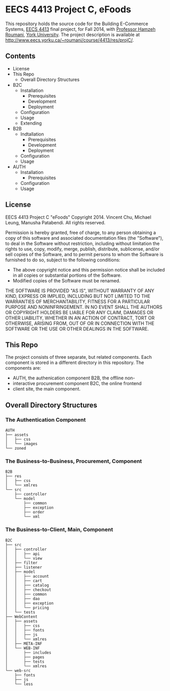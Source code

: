 EECS 4413 Project C, eFoods
===========================

This repository holds the source code for the Building
E-Commerce Systems, [EECS 4413](http://www.eecs.yorku.ca/course_archive/2014-15/F/4413/)
final project, for Fall 2014, with [Professor Hamzeh Roumani](http://www.eecs.yorku.ca/~roumani/),
[York University](http://www.eecs.yorku.ca). The project description is available at
http://www.eecs.yorku.ca/~roumani/course/4413/res/projC/.

Contents
--------

* License
* This Repo
    * Overall Directory Structures
* B2C
    * Installation
        * Prerequisites
        * Development
        * Deployment
    * Configuration
    * Usage
    * Extending
* B2B
    * Indtallation
        * Prerequisites
        * Development
        * Deployment
    * Configuration
    * Usage
* AUTH
    * Installation
        * Prerequisites
    * Configuration
    * Usage

License
-------

EECS 4413 Project C "eFoods"
Copyright 2014. Vincent Chu, Michael Leung, Manusha Patabendi.
All rights reserved.

Permission is hereby granted, free of charge, to any person obtaining
a copy of this software and associated documentation files (the
"Software"), to deal in the Software without restriction, including
without limitation the rights to use, copy, modify, merge, publish,
distribute, sublicense, and/or sell copies of the Software, and to
permit persons to whom the Software is furnished to do so, subject to
the following conditions:

*   The above copyright notice and this permission notice shall be
    included in all copies or substantial portions of the Software.
*   Modified copies of the Software must be renamed.

THE SOFTWARE IS PROVIDED "AS IS", WITHOUT WARRANTY OF ANY KIND,
EXPRESS OR IMPLIED, INCLUDING BUT NOT LIMITED TO THE WARRANTIES OF
MERCHANTABILITY, FITNESS FOR A PARTICULAR PURPOSE AND NONINFRINGEMENT.
IN NO EVENT SHALL THE AUTHORS OR COPYRIGHT HOLDERS BE LIABLE FOR ANY
CLAIM, DAMAGES OR OTHER LIABILITY, WHETHER IN AN ACTION OF CONTRACT,
TORT OR OTHERWISE, ARISING FROM, OUT OF OR IN CONNECTION WITH THE
SOFTWARE OR THE USE OR OTHER DEALINGS IN THE SOFTWARE.

This Repo
---------

The project consists of three separate, but related components.
Each component is stored in a different directory in this
repository. The components are:

* AUTH, the authenication component B2B, the offline non-
* interactive procurement component B2C, the online frontend
* client site, the main component.

## Overall Directory Structures ##

### The Authentication Component ###

    AUTH
    ├── assets
    │   ├── css
    │   └── images
    └── zoned

### The Business-to-Business, Procurement, Component ###

    B2B
    ├── res
    │   ├── css
    │   └── xmlres
    └── src
        ├── controller
        └── model
            ├── common
            ├── exception
            ├── order
            └── xml

### The Business-to-Client, Main, Component ###

    B2C
    ├── src
    │   ├── controller
    │   │   ├── api
    │   │   └── view
    │   ├── filter
    │   ├── listener
    │   ├── model
    │   │   ├── account
    │   │   ├── cart
    │   │   ├── catalog
    │   │   ├── checkout
    │   │   ├── common
    │   │   ├── dao
    │   │   ├── exception
    │   │   └── pricing
    │   └── tests
    ├── WebContent
    │   ├── assets
    │   │   ├── css
    │   │   ├── fonts
    │   │   ├── js
    │   │   └── xmlres
    │   ├── META-INF
    │   └── WEB-INF
    │       ├── includes
    │       ├── pages
    │       ├── tests
    │       └── xmlres
    └── web-src
        ├── fonts
        ├── js
        └── less
